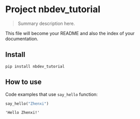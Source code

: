 # Project nbdev_tutorial
> Summary description here.


This file will become your README and also the index of your documentation.

## Install

`pip install nbdev_tutorial`

## How to use

Code examples that use `say_hello` function:

```python
say_hello("Zhenxi")
```




    'Hello Zhenxi!'


